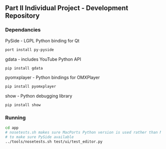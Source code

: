 ## Part II Individual Project - Development Repository

### Dependancies

PySide - LGPL Python binding for Qt

```sh
port install py-pyside
```

gdata - includes YouTube Python API

```sh
pip install gdata
```

pyomxplayer - Python bindings for OMXPlayer

```sh
pip install pyomxplayer
```

show - Python debugging library

```sh
pip install show
```

### Running

```sh
cd app
# nosetests.sh makes sure MacPorts Python version is used rather than Mac version
# to make sure PySide available
../tools/nosetests.sh test/ui/test_editor.py
```
